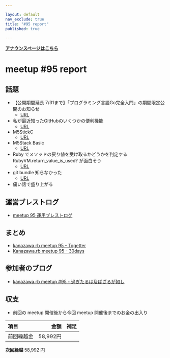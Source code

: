 ```yaml
---

layout: default
nav_exclude: true
title: "#95 report"
published: true

---
```


<div style="text-align: left;"><a href="./"><strong>アナウンスページはこちら</strong></a></div>

# meetup #95 report

## 話題

* 【公開期間延長 7/31まで】「プログラミング言語Go完全入門」の期間限定公開のお知らせ
  + [URL](https://tech.mercari.com/entry/2020/03/17/120137)
* 私が最近知ったGitHubのいくつかの便利機能
  + [URL](https://www.blogaomu.com/entry/github-useful-features)
* M5StickC
  + [URL](https://www.switch-science.com/catalog/5517/)
* M5Stack Basic
  + [URL](https://www.switch-science.com/catalog/3647/)
* Ruby でメソッドの戻り値を受け取るかどうかを判定する RubyVM.return_value_is_used? が面白そう
  + [URL](https://secret-garden.hatenablog.com/entry/2020/07/02/022231)
* git bundle 知らなかった
  + [URL](https://git-scm.com/book/ja/v2/Git-%E3%81%AE%E3%81%95%E3%81%BE%E3%81%96%E3%81%BE%E3%81%AA%E3%83%84%E3%83%BC%E3%83%AB-%E3%83%90%E3%83%B3%E3%83%89%E3%83%AB%E3%83%95%E3%82%A1%E3%82%A4%E3%83%AB%E3%81%AE%E4%BD%9C%E6%88%90)
* 痛い話で盛り上がる

## 運営ブレストログ

* [meetup 95 運用ブレストログ](https://github.com/kanazawarb/meetup/wiki/meetup-95-%E9%81%8B%E7%94%A8%E3%83%96%E3%83%AC%E3%82%B9%E3%83%88%E3%83%AD%E3%82%B0)

## まとめ

<!-- Togetter, 30days のリンクをいれる -->

* [kanazawa.rb meetup 95 - Togetter](https://togetter.com/li/1561647)
* [Kanazawa.rb meetup 95 - 30days](https://30d.jp/kzrb/85)

## 参加者のブログ

* [kanazawa\.rb meetup \#95 \- 過ぎたるは及ばざるが如し](https://www.aligatame.net/entry/2020/07/22/130000)

## 収支

* 前回の meetup 開催後から今回 meetup 開催後までのお金の出入り

|項目                           |金額         |補足                                               |
|:------------------------------|------------:|:--------------------------------------------------|
| 前回繰越金                    |    58,992円 |                                                   |

**次回繰越**  58,992 円